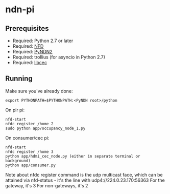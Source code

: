ndn-pi
======

Prerequisites
-------------
* Required: Python 2.7 or later
* Required: [NFD](https://github.com/named-data/NFD)
* Required: [PyNDN2](https://github.com/named-data/PyNDN2)
* Required: trollius (for asyncio in Python 2.7)
* Required: [libcec](https://github.com/Pulse-Eight/libcec)

Running
---
Make sure you've already done:

    export PYTHONPATH=$PYTHONPATH:<PyNDN root>/python

On pir pi:

    nfd-start
    nfdc register /home 2
    sudo python app/occupancy_node_1.py

On consumer/cec pi:

    nfd-start
    nfdc register /home 3
    python app/hdmi_cec_node.py (either in separate terminal or background)
    python app/consumer.py

Note about nfdc register command
<faceId> is the udp multicast face, which can be attained via nfd-status - it's the line with udp4://224.0.23.170:56363
For the gateway, it's 3
For non-gateways, it's 2
